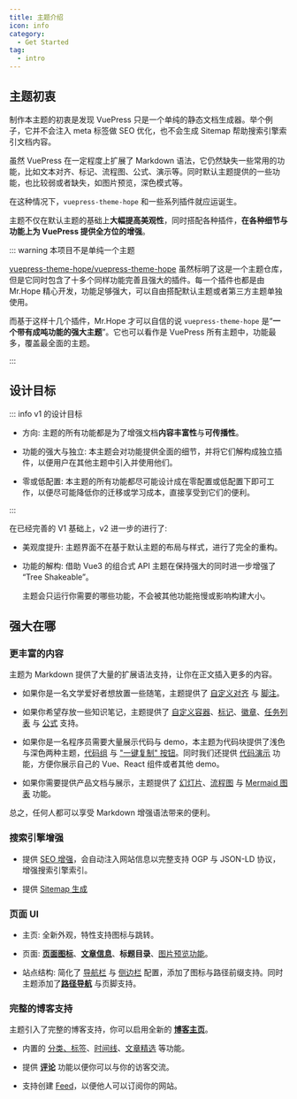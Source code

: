 ```yaml
---
title: 主题介绍
icon: info
category:
  - Get Started
tag:
  - intro
---
```


## 主题初衷

制作本主题的初衷是发现 VuePress 只是一个单纯的静态文档生成器。举个例子，它并不会注入 meta 标签做 SEO 优化，也不会生成 Sitemap 帮助搜索引擎索引文档内容。

虽然 VuePress 在一定程度上扩展了 Markdown 语法，它仍然缺失一些常用的功能，比如文本对齐、标记、流程图、公式、演示等。同时默认主题提供的一些功能，也比较弱或者缺失，如图片预览，深色模式等。

在这种情况下，`vuepress-theme-hope` 和一些系列插件就应运诞生。

主题不仅在默认主题的基础上**大幅提高美观性**，同时搭配各种插件，**在各种细节与功能上为 VuePress 提供全方位的增强**。

::: warning 本项目不是单纯一个主题

[vuepress-theme-hope/vuepress-theme-hope](https://github.com/vuepress-theme-hope/vuepress-theme-hope) 虽然标明了这是一个主题仓库，但是它同时包含了十多个同样功能完善且强大的插件。每一个插件也都是由 Mr.Hope 精心开发，功能足够强大，可以自由搭配默认主题或者第三方主题单独使用。

而基于这样十几个插件，Mr.Hope 才可以自信的说 `vuepress-theme-hope` 是“**一个带有成吨功能的强大主题**”。它也可以看作是 VuePress 所有主题中，功能最多，覆盖最全面的主题。

:::

## 设计目标

::: info v1 的设计目标

- 方向: 主题的所有功能都是为了增强文档**内容丰富性**与**可传播性**。

- 功能的强大与独立: 本主题会对功能提供全面的细节，并将它们解构成独立插件，以便用户在其他主题中引入并使用他们。

- 零或低配置: 本主题的所有功能都尽可能设计成在零配置或低配置下即可工作，以便尽可能降低你的迁移或学习成本，直接享受到它们的便利。

:::

在已经完善的 V1 基础上，v2 进一步的进行了:

- 美观度提升: 主题界面不在基于默认主题的布局与样式，进行了完全的重构。

- 功能的解构: 借助 Vue3 的组合式 API 主题在保持强大的同时进一步增强了 “Tree Shakeable”。

  主题会只运行你需要的哪些功能，不会被其他功能拖慢或影响构建大小。

## 强大在哪

### 更丰富的内容

主题为 Markdown 提供了大量的扩展语法支持，让你在正文插入更多的内容。

- 如果你是一名文学爱好者想放置一些随笔，主题提供了 [自定义对齐](../markdown/align.md) 与 [脚注](../markdown/footnote.md)。

- 如果你希望存放一些知识笔记，主题提供了 [自定义容器](../markdown/container.md)、[标记](../markdown/mark.md)、[徽章](../markdown/components.md)、[任务列表](../markdown/tasklist.md) 与 [公式](../markdown/tex.md) 支持。

- 如果你是一名程序员需要大量展示代码与 demo，本主题为代码块提供了浅色与深色两种主题，[代码组](../markdown/code-group.md) 与 ["一键复制" 按钮](../feature/copy-code.md)。同时我们还提供 [代码演示](../markdown/demo.md) 功能，方便你展示自己的 Vue、React 组件或者其他 demo。

- 如果你需要提供产品文档与展示，主题提供了 [幻灯片](../markdown/presentation.md)、[流程图](../markdown/flowchart.md) 与 [Mermaid 图表](../markdown/mermaid.md) 功能。

总之，任何人都可以享受 Markdown 增强语法带来的便利。

### 搜索引擎增强

- 提供 [SEO 增强](../feature/seo.md)，会自动注入网站信息以完整支持 OGP 与 JSON-LD 协议，增强搜索引擎索引。

- 提供 [Sitemap 生成](../feature/sitemap.md)

### 页面 UI

- 主页: 全新外观，特性支持图标与跳转。

- 页面: [**页面图标**](../interface/icon.md)、[**文章信息**](../feature/page-info.md)、**标题目录**、[图片预览功能](../feature/photo-swipe.md)。

- 站点结构: 简化了 [导航栏](../layout/navbar.md) 与 [侧边栏](../layout/sidebar.md) 配置，添加了图标与路径前缀支持。同时主题添加了[**路径导航**](../layout/page.md#路径导航) 与页脚支持。

### 完整的博客支持

主题引入了完整的博客支持，你可以启用全新的 [**博客主页**](../blog/home.md)。

- 内置的 [分类、标签](../blog/category-and-tags.md)、[时间线](../blog/timeline.md)、[文章精选](../blog/article.md) 等功能。

- 提供 [**评论**](../feature/comment.md) 功能以便你可以与你的访客交流。

- 支持创建 [Feed](../feature/feed.md)，以便他人可以订阅你的网站。
